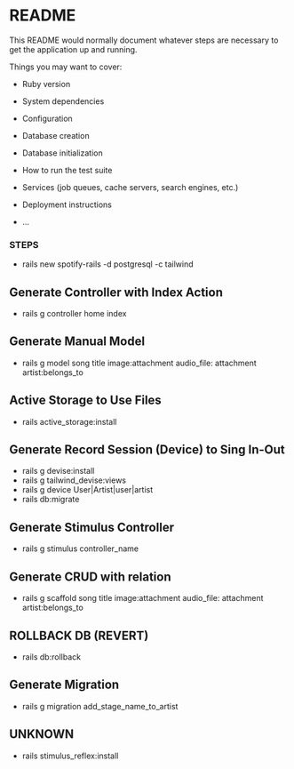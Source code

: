 # README

This README would normally document whatever steps are necessary to get the
application up and running.

Things you may want to cover:

- Ruby version

- System dependencies

- Configuration

- Database creation

- Database initialization

- How to run the test suite

- Services (job queues, cache servers, search engines, etc.)

- Deployment instructions

- ...

### STEPS

- rails new spotify-rails -d postgresql -c tailwind

## Generate Controller with Index Action

- rails g controller home index

## Generate Manual Model

- rails g model song title image:attachment audio_file: attachment artist:belongs_to

## Active Storage to Use Files

- rails active_storage:install

## Generate Record Session (Device) to Sing In-Out

- rails g devise:install
- rails g tailwind_devise:views
- rails g device User|Artist|user|artist
- rails db:migrate

## Generate Stimulus Controller

- rails g stimulus controller_name

## Generate CRUD with relation

- rails g scaffold song title image:attachment audio_file: attachment artist:belongs_to

## ROLLBACK DB (REVERT)

- rails db:rollback

## Generate Migration

- rails g migration add_stage_name_to_artist

## UNKNOWN

- rails stimulus_reflex:install
